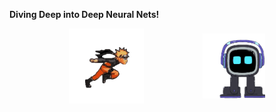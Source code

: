 **Diving Deep into Deep Neural Nets!**  

<div style="display: flex; justify-content: space-evenly; align-items: center;">
    <img src="https://github.com/ragitu5552/ragitu5552/blob/master/naruto.gif" align="left" width="120">
    <img src="https://github.com/ragitu5552/ragitu5552/blob/master/output-onlinegiftools.gif" align="right" width="100">
</div>
